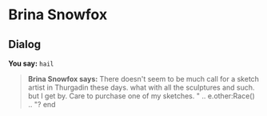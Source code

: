 # Brina Snowfox
## Dialog

**You say:** `hail`



>**Brina Snowfox says:** There doesn't seem to be much call for a sketch artist in Thurgadin these days. what with all the sculptures and such. but I get by. Care to purchase one of my sketches. " .. e.other:Race() .. "?
end
